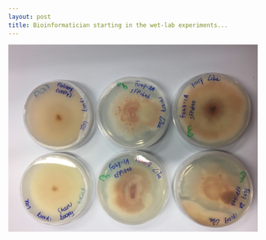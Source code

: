 ```yaml
---
layout: post
title: Bioinformatician starting in the wet-lab experiments...
---
```


![alt text](https://github.com/LikeFokkens/LikeFokkens.github.io/blob/master/images/Ancestors_on_plate2.jpg "Ancestors of experimental evolution study on plates")
